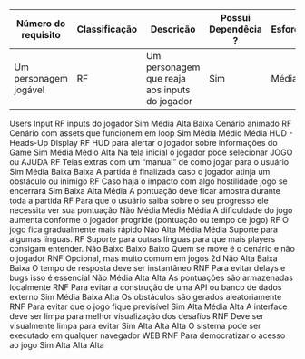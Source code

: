 |Número do requisito|Classificação|Descrição|Possui Dependêcia ?|Esforço|Relevância|Risco|
|-------------------|-------------|---------|-------------------|-------|----------|-----|
|Um personagem jogável|RF|Um personagem que reaja aos inputs do jogador|Sim|Média|Alta|Baixa|
Users Input
RF
inputs do jogador 
Sim
Média 
Alta
Baixa
Cenário animado
RF
Cenário com assets que funcionem em loop
Sim
Média 
Médio 
Média
HUD - Heads-Up Display
RF
HUD para alertar o jogador sobre informações do Game
Sim
Média 
Médio 
Alta
Na tela inicial o jogador pode selecionar JOGO ou AJUDA
RF
Telas extras com um “manual” de como jogar para o usuário
Sim
Média 
Baixa 
Baixa
A partida é finalizada caso o jogador atinja um obstáculo ou inimigo
RF
Caso haja o impacto com algo hostilidade jogo se encerrará 
Sim
Baixa 
Alta
Média 
A pontuação deve ficar amostra durante toda a partida
RF
Para que o usuário saiba sobre o seu progresso ele necessita ver sua pontuação 
Não 
Média 
Média
Média 
A dificuldade do jogo aumenta conforme o jogador progride (pontuação ou tempo de jogo)
RF
O jogo fica gradualmente mais rápido 
Não 
Alta
Média 
Média 
Suporte para algumas línguas.
RF
Suporte para outras línguas para que mais players consigam entender.
Não 
Baixo
Baixo 
Baixo 
Quem se move é o cenário e não o jogador
RNF
Opcional, mas muito comum em jogos 2d
Não 
Alta
Baixa 
Baixa 
O tempo de resposta deve ser instantâneo
RNF
Para evitar delays e bugs isso é essencial
Não 
Média 
Alta
Alta 
As pontuações são armazenadas localmente
RNF
Para evitar a construção de uma API ou banco de dados externo 
Sim
Média 
Baixa
Alta
Os obstáculos são gerados aleatoriamente
RNF
Para evitar que o jogo fique previsível 
Sim
Alta
Média 
Alta
A interface deve ser limpa para melhor visualização dos desafios
RNF
Deve ser visualmente limpa para evitar
Sim
Alta
Alta
Alta
O sistema pode ser executado em qualquer navegador WEB
RNF
Para democratizar o acesso ao jogo
Sim
Alta
Alta
Alta

